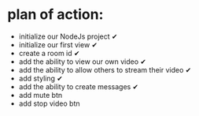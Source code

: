 # plan of action:

- initialize our NodeJs project ✔
- initialize our first view ✔
- create a room id ✔
- add the ability to view our own video ✔
- add the ability to allow others to stream their video ✔
- add styling ✔
- add the ability to create messages ✔
- add mute btn
- add stop video btn

